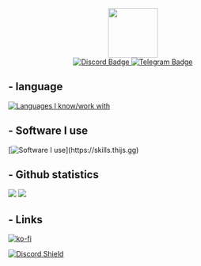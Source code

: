 <div id="header" align="center">
  <img src="https://media.giphy.com/media/M9gbBd9nbDrOTu1Mqx/giphy.gif" width="100"/>
</div>

<div id="badges" align="center">
  <a href="https://discord.com/invite/xn5r7ZD5bm">
    <img src="https://img.shields.io/badge/Discord-blue?style=for-the-badge&logo=discord&logoColor=white" alt="Discord Badge"/>
  </a>
  <a href="https://t.me/tipeshild">
    <img src="https://img.shields.io/badge/Telegram-blue?style=for-the-badge&logo=telegram&logoColor=white" alt="Telegram Badge"/>
  </a>
</div>

<div align="center">
    <img src="https://komarev.com/ghpvc/?username=zexfolloff&style=flat-square&color=blue" alt=""/>
</div>

## - language
[![Languages I know/work with](https://skills.thijs.gg/icons?i=html,py,javascript,lua)](https://skills.thijs.gg)

## - Software I use
[![Software I use](https://skills.thijs.gg/icons?i=vscode,)](https://skills.thijs.gg)

## - Github statistics
![](https://raw.githubusercontent.com/zexfolloff/GithubStatistics/master/generated/overview.svg#gh-dark-mode-only)
![](https://raw.githubusercontent.com/zexfolloff/GithubStatistics/master/generated/languages.svg#gh-dark-mode-only)


## - Links
[![ko-fi](https://ko-fi.com/img/githubbutton_sm.svg)](https://ko-fi.com/Z8Z0MLA2P)

[![Discord Shield](https://discordapp.com/api/guilds/847396393068265472/widget.png?style=shield)](https://discord.gg/fjgsry5hh9)
